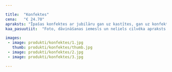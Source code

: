 ```yaml
---

title:  "Konfektes"
cena:   "€ 24.70"
apraksts: "Īpašas konfektes ar jubilāru gan uz kastītes, gan uz konfektēm! Papīrīšiem iekšpusē arī apsveikumi! Pārsteigums dzimšanas dienā priekš saldummīļiem! Konfektes ar logo un firmas stilu arī pieejamas."
kaa_pasuutiit:  "Foto, dāvināšanas iemesls un neliels cilvēka apraksts."

images:
 - image: produkti/konfektes/1.jpg
   thumb: produkti/konfektes/thumb.jpg
 - image: produkti/konfektes/2.jpg
 - image: produkti/konfektes/3.jpg

---
```

